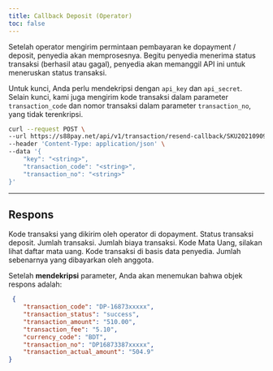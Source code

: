 ```yaml
---
title: Callback Deposit (Operator)
toc: false
---
```


<x-row>
<x-col class="md:max-w-lg">

Setelah operator mengirim permintaan pembayaran ke dopayment / deposit, penyedia akan memprosesnya. Begitu penyedia menerima status transaksi (berhasil atau gagal), penyedia akan memanggil API ini untuk meneruskan status transaksi.

Untuk kunci, Anda perlu mendekripsi dengan `api_key` dan `api_secret`. Selain kunci, kami juga mengirim kode transaksi dalam parameter `transaction_code` dan nomor transaksi dalam parameter `transaction_no`, yang tidak terenkripsi.

</x-col>
<x-col sticky>

```bash title="cURL"
curl --request POST \
--url https://s88pay.net/api/v1/transaction/resend-callback/SKU20210909025705 \
--header 'Content-Type: application/json' \
--data '{
    "key": "<string>",
    "transaction_code": "<string>",
    "transaction_no": "<string>"
}'
```
</x-col>
</x-row>

---

<x-row>
<x-col class="md:max-w-lg">        

## Respons

  <x-properties>
    <x-property name="transaction_code" type="string">
        Kode transaksi yang dikirim oleh operator di dopayment.
    </x-property>
    <x-property name="transaction_status" type="integer">
        Status transaksi deposit.
    </x-property>
    <x-property name="transaction_amount" type="double">
        Jumlah transaksi.
    </x-property>
    <x-property name="transaction_fee" type="double">
        Jumlah biaya transaksi.
    </x-property>
    <x-property name="currency_code" type="string">
        Kode Mata Uang, silakan lihat daftar mata uang.
    </x-property>
    <x-property name="transaction_no" type="string">
        Kode transaksi di basis data penyedia.
    </x-property>
    <x-property name="transaction_actual_amount" type="double">
        Jumlah sebenarnya yang dibayarkan oleh anggota.
    </x-property>
  </x-properties>
</x-col>
<x-col sticky>

Setelah **mendekripsi** parameter, Anda akan menemukan bahwa objek respons adalah:

```json title="Objek Respons"
 {
    "transaction_code": "DP-16873xxxxx",
    "transaction_status": "success",
    "transaction_amount": "510.00",
    "transaction_fee": "5.10",
    "currency_code": "BDT",
    "transaction_no": "DP16873387xxxxx",
    "transaction_actual_amount": "504.9"
}
```

</x-col>
</x-row>
